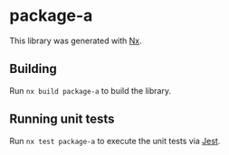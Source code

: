 # package-a

This library was generated with [Nx](https://nx.dev).

## Building

Run `nx build package-a` to build the library.

## Running unit tests

Run `nx test package-a` to execute the unit tests via [Jest](https://jestjs.io).
